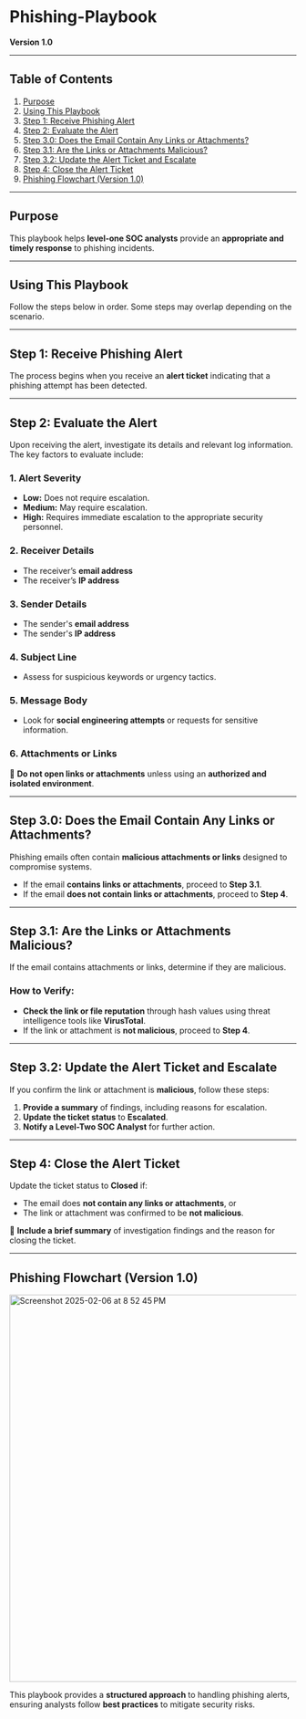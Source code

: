 # Phishing-Playbook

**Version 1.0**  

---  

## **Table of Contents**  

1. [Purpose](#purpose)  
2. [Using This Playbook](#using-this-playbook)  
3. [Step 1: Receive Phishing Alert](#step-1-receive-phishing-alert)  
4. [Step 2: Evaluate the Alert](#step-2-evaluate-the-alert)  
5. [Step 3.0: Does the Email Contain Any Links or Attachments?](#step-30-does-the-email-contain-any-links-or-attachments)  
6. [Step 3.1: Are the Links or Attachments Malicious?](#step-31-are-the-links-or-attachments-malicious)  
7. [Step 3.2: Update the Alert Ticket and Escalate](#step-32-update-the-alert-ticket-and-escalate)  
8. [Step 4: Close the Alert Ticket](#step-4-close-the-alert-ticket)  
9. [Phishing Flowchart (Version 1.0)](#phishing-flowchart-version-10)  

---  

## **Purpose**  
This playbook helps **level-one SOC analysts** provide an **appropriate and timely response** to phishing incidents.  

---  

## **Using This Playbook**  
Follow the steps below in order. Some steps may overlap depending on the scenario.  

---  

## **Step 1: Receive Phishing Alert**  
The process begins when you receive an **alert ticket** indicating that a phishing attempt has been detected.  

---  

## **Step 2: Evaluate the Alert**  
Upon receiving the alert, investigate its details and relevant log information. The key factors to evaluate include:  

### **1. Alert Severity**  
- **Low:** Does not require escalation.  
- **Medium:** May require escalation.  
- **High:** Requires immediate escalation to the appropriate security personnel.  

### **2. Receiver Details**  
- The receiver’s **email address**  
- The receiver’s **IP address**  

### **3. Sender Details**  
- The sender's **email address**  
- The sender's **IP address**  

### **4. Subject Line**  
- Assess for suspicious keywords or urgency tactics.  

### **5. Message Body**  
- Look for **social engineering attempts** or requests for sensitive information.  

### **6. Attachments or Links**  
🚨 **Do not open links or attachments** unless using an **authorized and isolated environment**.  

---  

## **Step 3.0: Does the Email Contain Any Links or Attachments?**  
Phishing emails often contain **malicious attachments or links** designed to compromise systems.  

- If the email **contains links or attachments**, proceed to **Step 3.1**.  
- If the email **does not contain links or attachments**, proceed to **Step 4**.  

---  

## **Step 3.1: Are the Links or Attachments Malicious?**  
If the email contains attachments or links, determine if they are malicious.  

### **How to Verify:**  
- **Check the link or file reputation** through hash values using threat intelligence tools like **VirusTotal**.  
- If the link or attachment is **not malicious**, proceed to **Step 4**.  

---  

## **Step 3.2: Update the Alert Ticket and Escalate**  
If you confirm the link or attachment is **malicious**, follow these steps:  
1. **Provide a summary** of findings, including reasons for escalation.  
2. **Update the ticket status** to **Escalated**.  
3. **Notify a Level-Two SOC Analyst** for further action.  

---  

## **Step 4: Close the Alert Ticket**  
Update the ticket status to **Closed** if:  
- The email does **not contain any links or attachments**, or  
- The link or attachment was confirmed to be **not malicious**.  

🔹 **Include a brief summary** of investigation findings and the reason for closing the ticket.  

---  

## **Phishing Flowchart (Version 1.0)**  
<img width="679" alt="Screenshot 2025-02-06 at 8 52 45 PM" src="https://github.com/user-attachments/assets/b9a5594a-4528-4340-8bc2-69e481581970" />


This playbook provides a **structured approach** to handling phishing alerts, ensuring analysts follow **best practices** to mitigate security risks.  


